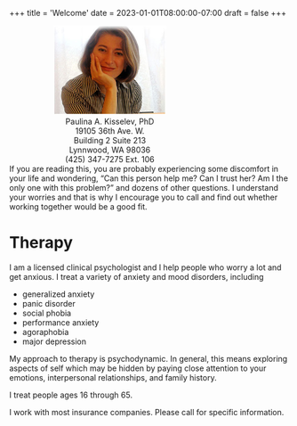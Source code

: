 +++
title = 'Welcome'
date = 2023-01-01T08:00:00-07:00
draft = false
+++
<div class="alignright somepadding" style="width: 40%; padding-left: 80px; text-align: center;">
    <img src='paulina4.jpg'><br/>
    Paulina A. Kisselev, PhD  <br/>
    19105 36th Ave. W.  <br/>
    Building 2 Suite 213  <br/>
    Lynnwood, WA 98036  <br/>
    (425) 347-7275 Ext. 106  
</div>
If you are reading this, you are probably experiencing some discomfort in your life and wondering, “Can this person help me? Can I trust her? Am I the only one with this problem?” and dozens of other questions. I understand your worries and that is why I encourage you to call and find out whether working together would be a good fit.

# Therapy

I am a licensed clinical psychologist and I help people who worry a lot and get anxious. I treat a variety of anxiety and mood disorders, including

*   generalized anxiety
*   panic disorder
*   social phobia
*   performance anxiety
*   agoraphobia
*   major depression

My approach to therapy is psychodynamic. In general, this means exploring aspects of self which may be hidden by paying close attention to your emotions, interpersonal relationships, and family history.

I treat people ages 16 through 65.

I work with most insurance companies. Please call for specific information.
